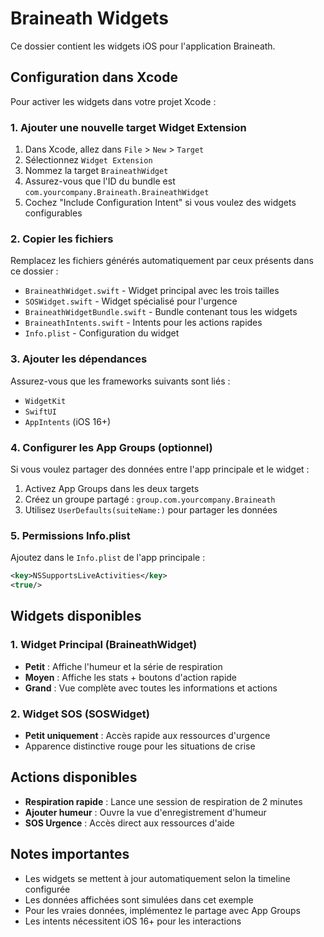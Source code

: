 # Braineath Widgets

Ce dossier contient les widgets iOS pour l'application Braineath.

## Configuration dans Xcode

Pour activer les widgets dans votre projet Xcode :

### 1. Ajouter une nouvelle target Widget Extension

1. Dans Xcode, allez dans `File` > `New` > `Target`
2. Sélectionnez `Widget Extension`
3. Nommez la target `BraineathWidget`
4. Assurez-vous que l'ID du bundle est `com.yourcompany.Braineath.BraineathWidget`
5. Cochez "Include Configuration Intent" si vous voulez des widgets configurables

### 2. Copier les fichiers

Remplacez les fichiers générés automatiquement par ceux présents dans ce dossier :

- `BraineathWidget.swift` - Widget principal avec les trois tailles
- `SOSWidget.swift` - Widget spécialisé pour l'urgence
- `BraineathWidgetBundle.swift` - Bundle contenant tous les widgets
- `BraineathIntents.swift` - Intents pour les actions rapides
- `Info.plist` - Configuration du widget

### 3. Ajouter les dépendances

Assurez-vous que les frameworks suivants sont liés :

- `WidgetKit`
- `SwiftUI`
- `AppIntents` (iOS 16+)

### 4. Configurer les App Groups (optionnel)

Si vous voulez partager des données entre l'app principale et le widget :

1. Activez App Groups dans les deux targets
2. Créez un groupe partagé : `group.com.yourcompany.Braineath`
3. Utilisez `UserDefaults(suiteName:)` pour partager les données

### 5. Permissions Info.plist

Ajoutez dans le `Info.plist` de l'app principale :

```xml
<key>NSSupportsLiveActivities</key>
<true/>
```

## Widgets disponibles

### 1. Widget Principal (BraineathWidget)

- **Petit** : Affiche l'humeur et la série de respiration
- **Moyen** : Affiche les stats + boutons d'action rapide
- **Grand** : Vue complète avec toutes les informations et actions

### 2. Widget SOS (SOSWidget)

- **Petit uniquement** : Accès rapide aux ressources d'urgence
- Apparence distinctive rouge pour les situations de crise

## Actions disponibles

- **Respiration rapide** : Lance une session de respiration de 2 minutes
- **Ajouter humeur** : Ouvre la vue d'enregistrement d'humeur
- **SOS Urgence** : Accès direct aux ressources d'aide

## Notes importantes

- Les widgets se mettent à jour automatiquement selon la timeline configurée
- Les données affichées sont simulées dans cet exemple
- Pour les vraies données, implémentez le partage avec App Groups
- Les intents nécessitent iOS 16+ pour les interactions